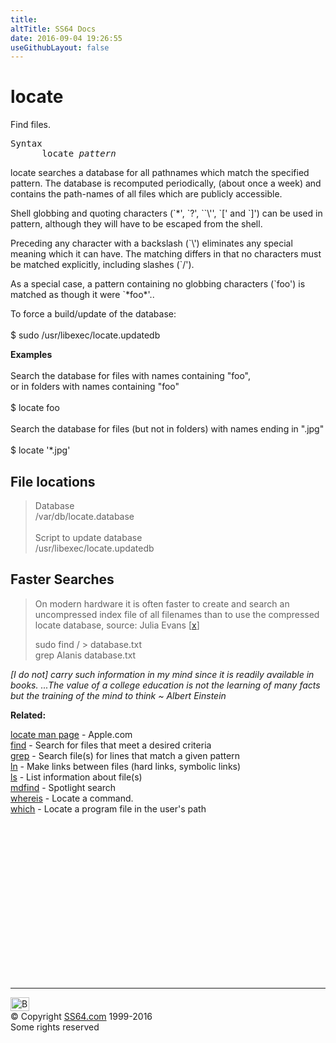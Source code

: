 ```yaml
---
title:
altTitle: SS64 Docs
date: 2016-09-04 19:26:55
useGithubLayout: false
---
```

<!-- #BeginLibraryItem "/Library/head_osx.lbi" --><!-- #EndLibraryItem --><h1>locate</h1> 
<p>Find files. </p>
<pre>Syntax
      locate <i>pattern</i></pre>
<p> locate searches a database for all pathnames which match the specified pattern. The database is recomputed periodically, (about once a week) and contains the path-names of all files which are publicly accessible. </p>
<p>Shell globbing and quoting characters (`*', `?', ``\'', `[' and `]') can be used in pattern, although they will have to be escaped from the shell. </p>
<p>Preceding any character with a backslash (`\') eliminates any special meaning which it can have. The matching differs in that no characters must be matched explicitly, including slashes (`/'). </p>
<p>As a special case, a pattern containing no globbing characters (`foo') is matched as though it were `*foo*'.. </p>
<p>To force a build/update of the database:<br>
<br>
<span class="code"> $ sudo /usr/libexec/locate.updatedb</span></p>
<p><b>Examples</b><br>
<br>
 Search the database for files with names containing "foo",<br>
or in folders with names containing "foo"<br>
<br>   
<span class="code">$ locate foo</span><br>
<br>
Search the database for files (but not in folders) with names ending in ".jpg"<br>
<br>
<span class="code">$ locate '*.jpg'</span></p>
<h2> File locations</h2>
<blockquote>
<p> Database<br>
<span class="code">/var/db/locate.database</span><br>
<br>
Script to update database<br>
<span class="code">/usr/libexec/locate.updatedb</span></p>
</blockquote>
<h2>Faster Searches</h2>
<blockquote>
<p>On modern hardware it is often faster to create and search an uncompressed index file of all filenames than to use the compressed locate database, source: Julia Evans [<a href="http://jvns.ca/blog/2015/03/05/how-the-locate-command-works-and-lets-rewrite-it-in-one-minute/">x</a>]</p>
<p class="code">sudo find / &gt; database.txt<br>
grep Alanis database.txt</p>
</blockquote>
<p class="quote"> <i>[I do not] carry such information in my mind since it is readily available in books. ...The value of a college education is not the learning of many facts but the training of the mind to think ~ Albert Einstein</i></p>
<p><b>Related:</b></p>
<p><a href="https://developer.apple.com/legacy/library/documentation/Darwin/Reference/ManPages/man1/locate.1.html">locate man page</a> - Apple.com<br>
<a href="find.html">find</a> - Search for files that meet a desired criteria<br>
<a href="grep.html">grep</a> - Search file(s) for lines that match a given pattern<br>
<a href="ln.html">ln</a> - Make links between files (hard links, symbolic links)<br>
<a href="ls.html">ls</a> - List information about file(s)<br>
<a href="mdfind.html">mdfind</a> - Spotlight search<br>
<a href="whereis.html">whereis</a> - Locate a command.<br>
<a href="which.html">which</a> - Locate a program file in the user's path</p><!-- #BeginLibraryItem "/Library/foot_osx.lbi" --><p><script async="" src="//pagead2.googlesyndication.com/pagead/js/adsbygoogle.js"></script>
<!-- OSX300 -->
<ins class="adsbygoogle" style="display:inline-block;width:300px;height:250px" data-ad-client="ca-pub-6140977852749469" data-ad-slot="1823340303"></ins>
<script>
(adsbygoogle = window.adsbygoogle || []).push({});
</script></p>
<hr>
<div id="bl" class="footer"><a href="#"><img src="../images/top.png" width="30" height="22" alt="Back to the Top"></a></div>
<div id="br" class="footer, tagline">© Copyright <a href="http://ss64.com/">SS64.com</a> 1999-2016<br>
Some rights reserved</div><!-- #EndLibraryItem -->
